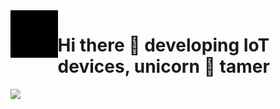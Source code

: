 <img align='left' src='./assets/logo.gif' width='15%' heigh="15%">

# Hi there 👋 developing IoT devices, unicorn 🦄 tamer

![](https://komarev.com/ghpvc/?username=fenixbinario&color=2062af&label=Visitas+del+perfil)


<!--
**fenixbinario/fenixbinario** is a ✨ _special_ ✨ repository because its `README.md` (this file) appears on your GitHub profile.

Here are some ideas to get you started:

- 🔭 I’m currently working on ...
- 🌱 I’m currently learning ...
- 👯 I’m looking to collaborate on ...
- 🤔 I’m looking for help with ...
- 💬 Ask me about ...
- 📫 How to reach me: ...
- 😄 Pronouns: ...
- ⚡ Fun fact: ...
-->
